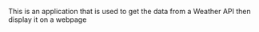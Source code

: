 This is an application that is used to get the data from a Weather API then display it on a webpage
